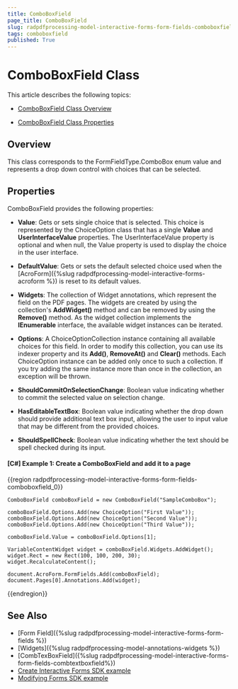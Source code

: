 ```yaml
---
title: ComboBoxField 
page_title: ComboBoxField 
slug: radpdfprocessing-model-interactive-forms-form-fields-comboboxfield
tags: comboboxfield
published: True
---
```



# ComboBoxField Class


This article describes the following topics:

* [ComboBoxField Class Overview](#overview)

* [ComboBoxField Class Properties](#properties)

## Overview

This class corresponds to the FormFieldType.ComboBox enum value and represents a drop down control with choices that can be selected. 


## Properties

ComboBoxField provides the following properties:

* **Value**: Gets or sets single choice that is selected. This choice is represented by the ChoiceOption class that has a single **Value** and **UserInterfaceValue** properties. The UserInterfaceValue property is optional and when null, the Value property is used to display the choice in the user interface.

* **DefaultValue**: Gets or sets the default selected choice used when the [AcroForm]({%slug radpdfprocessing-model-interactive-forms-acroform %}) is reset to its default values.

* **Widgets**: The collection of Widget annotations, which represent the field on the PDF pages. The widgets are created by using the collection's **AddWidget()** method and can be removed by using the **Remove()** method. As the widget collection implements the **IEnumerable** interface, the available widget instances can be iterated.

* **Options**: A ChoiceOptionCollection instance containing all available choices for this field. In order to modify this collection, you can use its indexer property and its **Add()**, **RemoveAt()** and **Clear()** methods. Each ChoiceOption instance can be added only once to such a collection. If you try adding the same instance more than once in the collection, an exception will be thrown.

* **ShouldCommitOnSelectionChange**: Boolean value indicating whether to commit the selected value on selection change.

* **HasEditableTextBox**: Boolean value indicating whether the drop down should provide additional text box input, allowing the user to input value that may be different from the provided choices.

* **ShouldSpellCheck**: Boolean value indicating whether the text should be spell checked during its input.

#### **[C#] Example 1: Create a ComboBoxField and add it to a page**
{{region radpdfprocessing-model-interactive-forms-form-fields-comboboxfield_0}}

	ComboBoxField comboBoxField = new ComboBoxField("SampleComboBox");
	
	comboBoxField.Options.Add(new ChoiceOption("First Value"));
	comboBoxField.Options.Add(new ChoiceOption("Second Value"));
	comboBoxField.Options.Add(new ChoiceOption("Third Value"));
	
	comboBoxField.Value = comboBoxField.Options[1];
	
	VariableContentWidget widget = comboBoxField.Widgets.AddWidget();
	widget.Rect = new Rect(100, 100, 200, 30);
	widget.RecalculateContent();
		
	document.AcroForm.FormFields.Add(comboBoxField);
	document.Pages[0].Annotations.Add(widget);
{{endregion}}

## See Also

* [Form Field]({%slug radpdfprocessing-model-interactive-forms-form-fields %})
* [Widgets]({%slug radpdfprocessing-model-annotations-widgets %})
* [CombTexBoxField]({%slug radpdfprocessing-model-interactive-forms-form-fields-combtextboxfield%})
* [Create Interactive Forms SDK example](https://github.com/telerik/document-processing-sdk/tree/master/PdfProcessing/CreateInteractiveForms) 
* [Modifying Forms SDK example](https://github.com/telerik/document-processing-sdk/tree/master/PdfProcessing/ModifyForms) 
